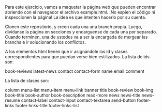Para este ejercicio, vamos a maquetar la página web que pueden encontrar abriendo con el navegador el archivo example.html. ¡No espíen el código ni inspeccionen la página! La idea es que intenten hacerlo por su cuenta.

Clonen este repositorio, y creen cada una una branch propia. Luego, dividanse la página en secciones y encarguense de cada una por separado. Cuando terminen, una de ustedes va a ser la encargada de mergear las branchs e ir solucionando los conflictos.

A los elementos html tienen que ir asignándole los id y clases correspondientes para que puedan verse bien estilizados. La lista de ids son:

book-reviews
latest-news
contact
contact-form
name
email
comment

La lista de clases son:

column
menu-list
menu-item
menu-link
banner
title
book-review
book-img
book-title
book-author
book-description
read-more
news
news-title
news-resume
contact-label
contact-input
contact-textarea
send-button
footer-links
footer-links-title
footer-links-list

